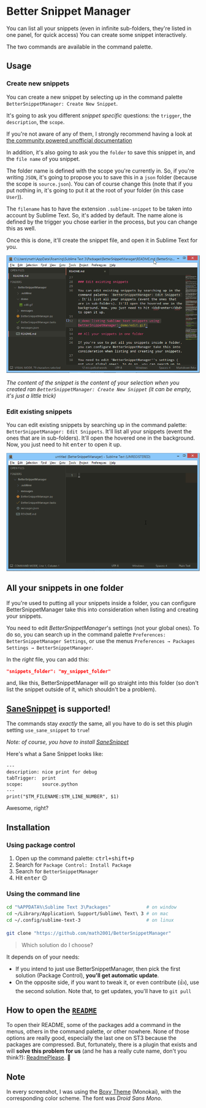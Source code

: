 # Better Snippet Manager

You can list all your snippets (even in infinite sub-folders, they're listed in one panel, for quick access)
You can create some snippet interactively.

The two commands are available in the command palette.

## Usage

### Create new snippets

You can create a new snippet by selecting up in the command palette `BetterSnippetManager: Create New Snippet`.

It's going to ask you different *snippet specific* questions: the `trigger`, the `description`, the `scope`.

If you're not aware of any of them, I strongly recommend having a look at [the community powered unofficial documentation][snippets-doc]

In addition, it's also going to ask you the `folder` to save this snippet in, and the `file name` of you snippet.

The folder name is defined with the scope you're currently in. So, if you're writing `JSON`, it's going to propose you to save this in a `json` folder (because the scope is `source.json`). You can of course change this (note that if you put nothing in, it's going to put it at the root of your folder (in this case `User`)).

The `filename` has to have the extension `.sublime-snippet` to be taken into account by Sublime Text. So, it's added by default. The name alone is defined by the trigger you chose earlier in the process, but you can change this as well.

Once this is done, it'll create the snippet file, and open it in Sublime Text for you.

![demo creating Sublime Text snippets using BetterSnippetManager](demo/create.gif)

*The content of the snippet is the content of your selection when you created ran `BetterSnippetManager: Create New Snippet` (it can be empty, it's just a little trick)*

### Edit existing snippets

You can edit existing snippets by searching up in the command palette: `BetterSnippetManager: Edit Snippets`. It'll list all your snippets (event the ones that are in sub-folders). It'll open the hovered one in the background. Now, you just need to hit <kbd>enter</kbd> to open it up.

![demo listing Sublime Text snippets using BetterSnippetManager](demo/edit.gif)

## All your snippets in one folder

If you're used to putting all your snippets inside a folder, you can configure BetterSnippetManager take this into consideration when listing and creating your snippets.

You need to edit *BetterSnippetManager*'s settings (not your global ones). To do so, you can search up in the command palette `Preferences: BetterSnippetManager Settings`, or use the menus `Preferences → Packages Settings → BetterSnippetManager`.

In the *right* file, you can add this:

```json
"snippets_folder": "my_snippet_folder"
```

and, like this, BetterSnippetManager will go straight into this folder (so don't list the snippet outside of it, which shouldn't be a problem).

## [SaneSnippet][] is supported!

The commands stay *exactly* the same, all you have to do is set this plugin setting `use_sane_snippet` to `true`!

*Note: of course, you have to install [SaneSnippet][]*

Here's what a Sane Snippet looks like:

```
---
description: nice print for debug
tabTrigger:  print
scope:       source.python
---
print("$TM_FILENAME:$TM_LINE_NUMBER", $1)
```

Awesome, right?

## Installation

### Using package control

1. Open up the command palette: <kbd>ctrl+shift+p</kbd>
2. Search for `Package Control: Install Package`
3. Search for `BetterSnippetManager`
4. Hit <kbd>enter</kbd> :wink:

### Using the command line

```bash
cd "%APPDATA%\Sublime Text 3\Packages"             # on window
cd ~/Library/Application\ Support/Sublime\ Text\ 3 # on mac
cd ~/.config/sublime-text-3                        # on linux

git clone "https://github.com/math2001/BetterSnippetManager"
```

> Which solution do I choose?

It depends on of your needs:

- If you intend to just use BetterSnippetManager, then pick the first solution (Package Control), **you'll get automatic update**.
- On the opposite side, if you want to tweak it, or even contribute (:+1:), use the second solution. Note that, to get updates, you'll have to `git pull`

## How to open the [`README`](https://github.com/math2001/FileManager/blob/master/README.md)

To open their README, some of the packages add a command in the menus, others in the command palette, or other nowhere. None of those options are really good, especially the last one on ST3 because the packages are compressed. But, fortunately, there is a plugin that exists and will **solve this problem for us** (and he has a really cute name, don't you think?): [ReadmePlease](https://packagecontrol.io/packages/ReadmePlease). :tada:

[snippets-doc]: http://docs.sublimetext.info/en/latest/extensibility/snippets.html

## Note

In every screenshot, I was using the [Boxy Theme](https://packagecontrol.io/packages/Boxy%20Theme) (Monokai), with the corresponding color scheme. The font was *Droid Sans Mono*.

[SaneSnippet]: https://packagecontrol.io/packages/SaneSnippets
